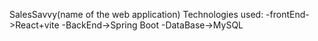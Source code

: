 SalesSavvy(name of the web application)
Technologies used: 
-frontEnd->React+vite
-BackEnd->Spring Boot
-DataBase->MySQL


